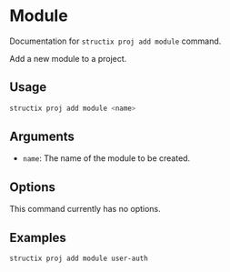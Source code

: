 # Module

Documentation for `structix proj add module` command.

Add a new module to a project.

## Usage

```bash
structix proj add module <name>
```

## Arguments

-   `name`: The name of the module to be created.

## Options

This command currently has no options.

## Examples

```bash
structix proj add module user-auth
```
